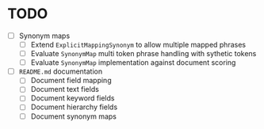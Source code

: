 ﻿# TODO

* [ ] Synonym maps
  * [ ] Extend `ExplicitMappingSynonym` to allow multiple mapped phrases
  * [ ] Evaluate `SynonymMap` multi token phrase handling with sythetic tokens
  * [ ] Evaluate `SynonymMap` implementation against document scoring
* [ ] `README.md` documentation
  * [ ] Document field mapping
  * [ ] Document text fields
  * [ ] Document keyword fields
  * [ ] Document hierarchy fields
  * [ ] Document synonym maps
